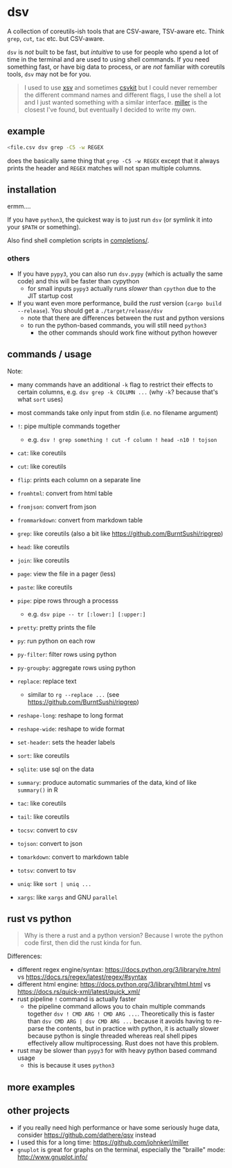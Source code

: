# dsv

A collection of coreutils-ish tools that are CSV-aware, TSV-aware etc.
Think `grep`, `cut`, `tac` etc. but CSV-aware.

`dsv` is *not* built to be fast, but *intuitive* to use
for people who spend a lot of time in the terminal and are used to using shell commands.
If you need something fast, or have big data to process,
or are *not* familiar with coreutils tools, `dsv` may not be for you.

> I used to use [xsv](https://github.com/BurntSushi/xsv) and sometimes [csvkit](https://csvkit.readthedocs.io/)
> but I could never remember the different command names and different flags,
> I use the shell a lot and I just wanted something with a similar interface.
> [miller](https://github.com/johnkerl/miller) is the closest I've found, but eventually I decided to write my own.

## example

```bash
<file.csv dsv grep -C5 -w REGEX
```
does the basically same thing that `grep -C5 -w REGEX` except that
it always prints the header and `REGEX` matches will not span multiple columns.

## installation

ermm....

If you have `python3`, the quickest way is to just run `dsv` (or symlink it into your `$PATH` or something).

Also find shell completion scripts in [completions/](completions/dsv.zsh).

### others

* If you have `pypy3`, you can also run `dsv.pypy` (which is actually the same code) and this will be faster than cypython
    * for small inputs `pypy3` actually runs *slower* than `cpython` due to the JIT startup cost
* If you want even more performance, build the *rust* version (`cargo build --release`). You should get a `./target/release/dsv`
    * note that there are differences between the rust and python versions
    * to run the python-based commands, you will still need `python3`
        * the other commands should work fine without python however

## commands / usage

Note:
* many commands have an additional `-k` flag to restrict their effects to certain columns,
    e.g. `dsv grep -k COLUMN ...` (why `-k`? because that's what `sort` uses)
* most commands take only input from stdin (i.e. no filename argument)

* `!`: pipe multiple commands together
    * e.g. `dsv ! grep something ! cut -f column ! head -n10 ! tojson`
* `cat`: like coreutils
* `cut`: like coreutils
* `flip`: prints each column on a separate line
* `fromhtml`: convert from html table
* `fromjson`: convert from json
* `frommarkdown`: convert from markdown table
* `grep`: like coreutils (also a bit like https://github.com/BurntSushi/ripgrep)
* `head`: like coreutils
* `join`: like coreutils
* `page`: view the file in a pager (less)
* `paste`: like coreutils
* `pipe`: pipe rows through a processs
    * e.g. `dsv pipe -- tr [:lower:] [:upper:]`
* `pretty`: pretty prints the file
* `py`: run python on each row
* `py-filter`: filter rows using python
* `py-groupby`: aggregate rows using python
* `replace`: replace text
    * similar to `rg --replace ...` (see https://github.com/BurntSushi/ripgrep)
* `reshape-long`: reshape to long format
* `reshape-wide`: reshape to wide format
* `set-header`: sets the header labels
* `sort`: like coreutils
* `sqlite`: use sql on the data
* `summary`: produce automatic summaries of the data, kind of like `summary()` in R
* `tac`: like coreutils
* `tail`: like coreutils
* `tocsv`: convert to csv
* `tojson`: convert to json
* `tomarkdown`: convert to markdown table
* `totsv`: convert to tsv
* `uniq`: like `sort | uniq ...`
* `xargs`: like `xargs` and GNU `parallel`

## rust vs python

> Why is there a rust and a python version? Because I wrote the python code first, then did the rust kinda for fun.

Differences:
* different regex engine/syntax: https://docs.python.org/3/library/re.html vs https://docs.rs/regex/latest/regex/#syntax
* different html engine: https://docs.python.org/3/library/html.html vs https://docs.rs/quick-xml/latest/quick_xml/
* rust pipeline `!` command is actually faster
    * the pipeline command allows you to chain multiple commands together `dsv ! CMD ARG ! CMD ARG ...`.
        Theoretically this is faster than `dsv CMD ARG | dsv CMD ARG ...` because it avoids having to re-parse the contents,
        but in practice with python, it is actually slower because python is single threaded
        whereas real shell pipes effectively allow multiprocessing.
        Rust does not have this problem.
* rust may be slower than `pypy3` for with heavy python based command usage
    * this is because it uses `python3`

## more examples

## other projects

* if you really need high performance or have some seriously huge data, consider https://github.com/dathere/qsv instead
* I used this for a long time: https://github.com/johnkerl/miller
* `gnuplot` is great for graphs on the terminal, especially the "braille" mode: http://www.gnuplot.info/
